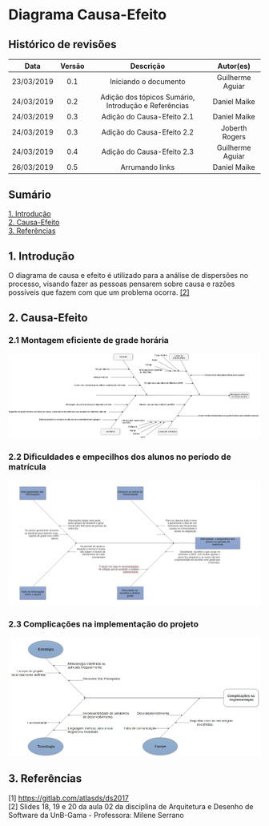 # Diagrama Causa-Efeito

## Histórico de revisões
|   Data   |  Versão  |        Descrição       |          Autor(es)          |
|:--------:|:--------:|:----------------------:|:---------------------------:|
|23/03/2019|   0.1    | Iniciando o documento       |   Guilherme Aguiar  |
|24/03/2019|   0.2   | Adição dos tópicos Sumário, Introdução e Referências      |   Daniel Maike  |
|24/03/2019|   0.3    |  Adição do Causa-Efeito 2.1      |   Daniel Maike  |
|24/03/2019|   0.3    |  Adição do Causa-Efeito 2.2      |   Joberth Rogers  |
|24/03/2019|   0.4    |  Adição do Causa-Efeito 2.3       |   Guilherme Aguiar  |
|26/03/2019|   0.5    |  Arrumando links      |   Daniel Maike |

## Sumário
[1. Introdução](#1-introducao) <br>
[2. Causa-Efeito](#2-causa-efeito) <br>
[3. Referências](#3-referencias)

## 1. Introdução

O diagrama de causa e efeito é utilizado para a análise de dispersões no processo, visando fazer as pessoas pensarem sobre causa e razões possíveis que fazem com que um problema ocorra. [ [2] ](#referencias)

## 2. Causa-Efeito

### 2.1 Montagem eficiente de grade horária

![Causa-Efeitov1](img/DanielMaikecausa-efeitoADSv1.png)

### 2.2 Dificuldades e empecilhos dos alunos no período de matrícula

![Causa-Efeitov2](img/JoberthRogersfishbones.png)

### 2.3 Complicações na implementação do projeto

![Causa-Efeitov3](img/GuilhermeAguiarfishbones.png)

## 3. Referências

[1] https://gitlab.com/atlasds/ds2017 <br>
[2] Slides 18, 19 e 20 da aula 02 da disciplina de Arquitetura e Desenho de Software da UnB-Gama - Professora: Milene Serrano <br>

